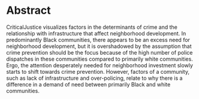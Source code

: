 # Abstract

CriticalJustice visualizes factors in the determinants of crime and the relationship with infrastructure that affect neighborhood development. In predominantly Black communities, there appears to be an excess need for neighborhood development, but it is overshadowed by the assumption that crime prevention should be the focus because of the high number of police dispatches in these communities compared to primarily white communities. Ergo, the attention desperately needed for neighborhood investment slowly starts to shift towards crime prevention. However, factors of a community, such as lack of infrastructure and over-policing, relate to why there is a difference in a demand of need between primarily Black and white communities.
